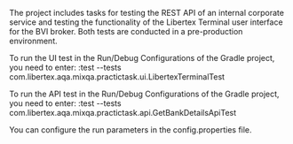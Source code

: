 The project includes tasks for testing the REST API of an internal corporate service and testing the functionality of the Libertex Terminal user interface for the BVI broker. Both tests are conducted in a pre-production environment.

To run the UI test in the Run/Debug Configurations of the Gradle project, you need to enter:
:test --tests com.libertex.aqa.mixqa.practictask.ui.LibertexTerminalTest

To run the API test in the Run/Debug Configurations of the Gradle project, you need to enter:
:test --tests com.libertex.aqa.mixqa.practictask.api.GetBankDetailsApiTest

You can configure the run parameters in the config.properties file.